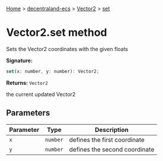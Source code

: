 [Home](./index) &gt; [decentraland-ecs](./decentraland-ecs.md) &gt; [Vector2](./decentraland-ecs.vector2.md) &gt; [set](./decentraland-ecs.vector2.set.md)

# Vector2.set method

Sets the Vector2 coordinates with the given floats

**Signature:**
```javascript
set(x: number, y: number): Vector2;
```
**Returns:** `Vector2`

the current updated Vector2

## Parameters

|  Parameter | Type | Description |
|  --- | --- | --- |
|  `x` | `number` | defines the first coordinate |
|  `y` | `number` | defines the second coordinate |

